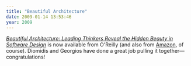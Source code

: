 ```yaml
---
title: "Beautiful Architecture"
date: 2009-01-14 13:53:46
year: 2009
---
```

<a href="http://oreilly.com/catalog/9780596517984/"><em>Beautiful Architecture: Leading Thinkers Reveal the Hidden Beauty in Software Design</em></a> is now available from O'Reilly (and also from <a href="http://www.amazon.com/Beautiful-Architecture-Leading-Thinkers-Software/dp/059651798X">Amazon</a>, of course).  Diomidis and Georgios have done a great job pulling it together—congratulations!
